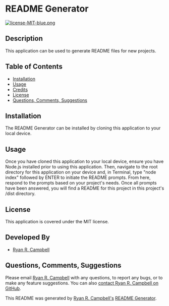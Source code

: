 # README Generator

[![license-MIT-blue.png](https://img.shields.io/badge/license-MIT-blue)](#License)

## Description
This application can be used to generate README files for new projects.

## Table of Contents
- [Installation](#installation)
- [Usage](#usage)
- [Credits](#credits)
- [License](#license)
- [Questions, Comments, Suggestions](#questions-comments-suggestions)

## Installation
The README Generator can be installed by cloning this application to your local device.

## Usage
Once you have cloned this application to your local device, ensure you have Node.js installed prior to using this application. Then, navigate to the root directory for this application on your device and, in Terminal, type "node index" followed by ENTER to initiate the README prompts. From here, respond to the prompts based on your project's needs. Once all prompts have been answered, you will find a README for this project in this project's /dist directory.




## License
This application is covered under the MIT license.

## Developed By
- [Ryan R. Campbell](https://www.github.com/rrcampbell-exe/)

## Questions, Comments, Suggestions
Please email [Ryan R. Campbell](mailto:campbell.ryan.r@gmail.com) with any questions, to report any bugs, or to make any feature suggestions. You can also [contact Ryan R. Campbell on GitHub](https://www.github.com/rrcampbell-exe/).

This README was generated by [Ryan R. Campbell's](https://www.github.com/rrcampbell-exe/) [README Generator](https://github.com/rrcampbell-exe/readme-generator).